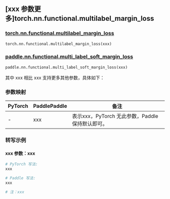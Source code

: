 ## [xxx 参数更多]torch.nn.functional.multilabel_margin_loss

### [torch.nn.functional.multilabel_margin_loss](https://pytorch.org/docs/stable/generated/torch.nn.functional.multilabel_margin_loss.html#torch.nn.functional.multilabel_margin_loss)

```python
torch.nn.functional.multilabel_margin_loss(xxx)
```

### [paddle.nn.functional.multi_label_soft_margin_loss](https://www.paddlepaddle.org.cn/documentation/docs/zh/develop/api/paddle/nn/functional/multi_label_soft_margin_loss_cn.html)

```python
paddle.nn.functional.multi_label_soft_margin_loss(xxx)
```

其中 xxx 相比 xxx 支持更多其他参数，具体如下：

### 参数映射

| PyTorch | PaddlePaddle | 备注 |
| ------- | ------------ | ---- |
|    -    |    xxx    | 表示xxx，PyTorch 无此参数，Paddle 保持默认即可。 |

### 转写示例

#### xxx 参数：xxx
``` python
# PyTorch 写法:
xxx

# Paddle 写法:
xxx

# 注：xxx
```
